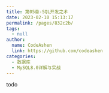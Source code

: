 ```yaml
---
title: 第05章-SQL开发之术
date: 2023-02-10 15:13:17
permalink: /pages/832c2b/
tags: 
  - null
author: 
  name: CodeAshen
  link: https://github.com/codeashen
categories: 
  - 数据库
  - MySQL8.0详解与实战
---
```

todo